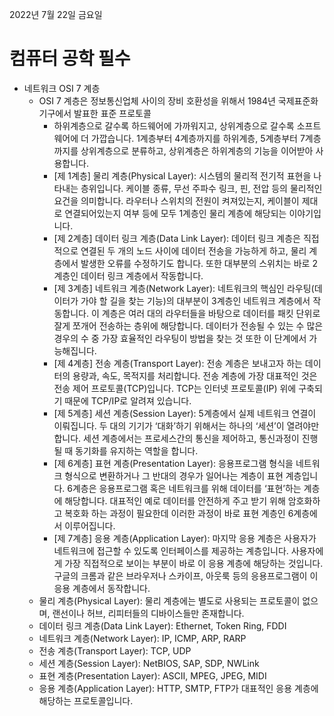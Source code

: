 2022년 7월 22일 금요일

# 컴퓨터 공학 필수

- 네트워크 OSI 7 계층
    - OSI 7 계층은 정보통신업체 사이의 장비 호환성을 위해서 1984년 국제표준화기구에서 발표한 표준 프로토콜
        - 하위계층으로 갈수록 하드웨어에 가까워지고, 상위계층으로 갈수록 소프트웨어에 더 가깝습니다. 1계층부터 4계층까지를 하위계층, 5계층부터 7계층까지를 상위계층으로 분류하고, 상위계층은 하위계층의 기능을 이어받아 사용합니다.
        - [제 1계층] 물리 계층(Physical Layer): 시스템의 물리적 전기적 표현을 나타내는 층위입니다. 케이블 종류, 무선 주파수 링크, 핀, 전압 등의 물리적인 요건을 의미합니다. 라우터나 스위치의 전원이 켜져있는지, 케이블이 제대로 연결되어있는지 여부 등에 모두 1계층인 물리 계층에 해당되는 이야기입니다.
        - [제 2계층] 데이터 링크 계층(Data Link Layer): 데이터 링크 계층은 직접적으로 연결된 두 개의 노드 사이에 데이터 전송을 가능하게 하고, 물리 계층에서 발생한 오류를 수정하기도 합니다. 또한 대부분의 스위치는 바로 2계층인 데이터 링크 계층에서 작동합니다.
        - [제 3계층] 네트워크 계층(Network Layer): 네트워크의 핵심인 라우팅(데이터가 가야 할 길을 찾는 기능)의 대부분이 3계층인 네트워크 계층에서 작동합니다. 이 계층은 여러 대의 라우터들을 바탕으로 데이터를 패킷 단위로 잘게 쪼개어 전송하는 층위에 해당합니다. 데이터가 전송될 수 있는 수 많은 경우의 수 중 가장 효율적인 라우팅이 방법을 찾는 것 또한 이 단계에서 가능해집니다.
        - [제 4계층] 전송 계층(Transport Layer): 전송 계층은 보내고자 하는 데이터의 용량과, 속도, 목적지를 처리합니다. 전송 계층에 가장 대표적인 것은 전송 제어 프로토콜(TCP)입니다. TCP는 인터넷 프로토콜(IP) 위에 구축되기 때문에 TCP/IP로 알려져 있습니다.
        - [제 5계층] 세션 계층(Session Layer): 5계층에서 실제 네트워크 연결이 이뤄집니다. 두 대의 기기가 ‘대화’하기 위해서는 하나의 ‘세션’이 열려야만 합니다. 세션 계층에서는 프로세스간의 통신을 제어하고, 통신과정이 진행될 때 동기화를 유지하는 역할을 합니다.
        - [제 6계층] 표현 계층(Presentation Layer): 응용프로그램 형식을 네트워크 형식으로 변환하거나 그 반대의 경우가 일어나는 계층이 표현 계층입니다. 6계층은 응용프로그램 혹은 네트워크를 위해 데이터를 ‘표현’하는 계층에 해당합니다. 대표적인 예로 데이터를 안전하게 주고 받기 위해 암호화하고 복호화 하는 과정이 필요한데 이러한 과정이 바로 표현 계층인 6계층에서 이루어집니다.
        - [제 7계층] 응용 계층(Application Layer): 마지막 응용 계층은 사용자가 네트워크에 접근할 수 있도록 인터페이스를 제공하는 계층입니다. 사용자에게 가장 직접적으로 보이는 부분이 바로 이 응용 계층에 해당하는 것입니다. 구글의 크롬과 같은 브라우저나 스카이프, 아웃룩 등의 응용프로그램이 이 응용 계층에서 동작합니다.
    - 물리 계층(Physical Layer): 물리 계층에는 별도로 사용되는 프로토콜이 없으며, 랜선이나 허브, 리피터들의 디바이스들만 존재합니다.
    - 데이터 링크 계층(Data Link Layer): Ethernet, Token Ring, FDDI
    - 네트워크 계층(Network Layer):  IP, ICMP, ARP, RARP
    - 전송 계층(Transport Layer): TCP, UDP
    - 세션 계층(Session Layer): NetBIOS, SAP, SDP, NWLink
    - 표현 계층(Presentation Layer): ASCII, MPEG, JPEG, MIDI
    - 응용 계층(Application Layer): HTTP, SMTP, FTP가 대표적인 응용 계층에 해당하는 프로토콜입니다.